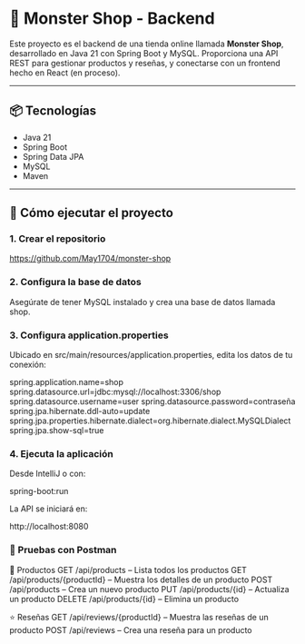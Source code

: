 # 🛒 Monster Shop - Backend

Este proyecto es el backend de una tienda online llamada **Monster Shop**, 
desarrollado en Java 21 con Spring Boot y MySQL. Proporciona una API REST para 
gestionar productos y reseñas, y conectarse con un frontend hecho en React (en proceso).

---

## 📦 Tecnologías

- Java 21
- Spring Boot
- Spring Data JPA
- MySQL
- Maven

---

## 🚀 Cómo ejecutar el proyecto

### 1. Crear el repositorio
https://github.com/May1704/monster-shop

### 2. Configura la base de datos 
   Asegúrate de tener MySQL instalado y crea una base de datos llamada shop.

### 3. Configura application.properties
Ubicado en src/main/resources/application.properties, edita los datos de tu conexión:

spring.application.name=shop
spring.datasource.url=jdbc:mysql://localhost:3306/shop
spring.datasource.username=user
spring.datasource.password=contraseña
spring.jpa.hibernate.ddl-auto=update
spring.jpa.properties.hibernate.dialect=org.hibernate.dialect.MySQLDialect
spring.jpa.show-sql=true

### 4. Ejecuta la aplicación
Desde IntelliJ o con:

spring-boot:run

La API se iniciará en:

http://localhost:8080

### 🧪 Pruebas con Postman
📍 Productos
GET /api/products – Lista todos los productos
GET /api/products/{productId} – Muestra los detalles de un producto
POST /api/products – Crea un nuevo producto
PUT /api/products/{id} – Actualiza un producto
DELETE /api/products/{id} – Elimina un producto

⭐ Reseñas
GET /api/reviews/{productId} – Muestra las reseñas de un producto
POST /api/reviews – Crea una reseña para un producto